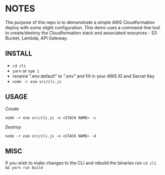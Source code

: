 # NOTES

The purpose of this repo is to demonstrate a simple AWS Cloudformation deploy with some slight configuration. This demo uses a command-line tool to create/destroy the Cloudformation stack and associated resources - S3 Bucket, Lambda, API Gateway.

## INSTALL

- `cd cli`
- `yarn` or `npm i`
- rename ".env.default" to ".env" and fill in your AWS ID and Secret Key
- `node -r esm src/cli.js`

## USAGE

*Create*

`node -r esm src/cli.js -n <STACK NAME> -c`

*Destroy*

`node -r esm src/cli.js -n <STACK NAME> -d`


## MISC

If you wish to make changes to the CLI and rebuild the binaries run `cd cli && yarn run build`